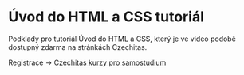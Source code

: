 # Úvod do HTML a CSS tutoriál

Podklady pro tutoriál Úvod do HTML a CSS, který je ve video podobě dostupný zdarma na stránkách Czechitas.

Registrace → [Czechitas kurzy pro samostudium](https://www.czechitas.cz/samostudium)

